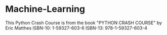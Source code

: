 # Machine-Learning
This Python Crash Course is from the book "PYTHON CRASH COURSE" by Eric Matthes
ISBN-10: 1-59327-603-6
ISBN-13: 978-1-59327-603-4
